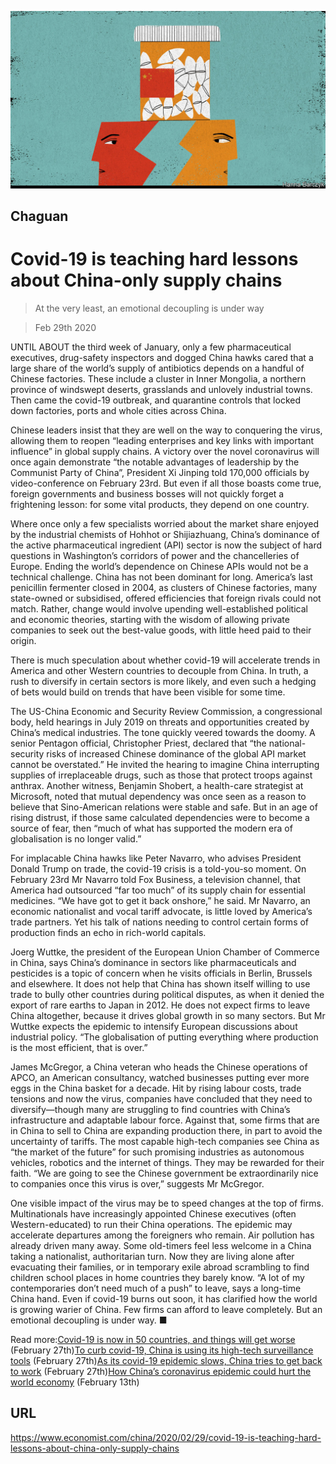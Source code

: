 ![](./images/20200229_CND000_0.jpg)

## Chaguan

# Covid-19 is teaching hard lessons about China-only supply chains

> At the very least, an emotional decoupling is under way

> Feb 29th 2020

UNTIL ABOUT the third week of January, only a few pharmaceutical executives, drug-safety inspectors and dogged China hawks cared that a large share of the world’s supply of antibiotics depends on a handful of Chinese factories. These include a cluster in Inner Mongolia, a northern province of windswept deserts, grasslands and unlovely industrial towns. Then came the covid-19 outbreak, and quarantine controls that locked down factories, ports and whole cities across China.

Chinese leaders insist that they are well on the way to conquering the virus, allowing them to reopen “leading enterprises and key links with important influence” in global supply chains. A victory over the novel coronavirus will once again demonstrate “the notable advantages of leadership by the Communist Party of China”, President Xi Jinping told 170,000 officials by video-conference on February 23rd. But even if all those boasts come true, foreign governments and business bosses will not quickly forget a frightening lesson: for some vital products, they depend on one country.

Where once only a few specialists worried about the market share enjoyed by the industrial chemists of Hohhot or Shijiazhuang, China’s dominance of the active pharmaceutical ingredient (API) sector is now the subject of hard questions in Washington’s corridors of power and the chancelleries of Europe. Ending the world’s dependence on Chinese APIs would not be a technical challenge. China has not been dominant for long. America’s last penicillin fermenter closed in 2004, as clusters of Chinese factories, many state-owned or subsidised, offered efficiencies that foreign rivals could not match. Rather, change would involve upending well-established political and economic theories, starting with the wisdom of allowing private companies to seek out the best-value goods, with little heed paid to their origin.

There is much speculation about whether covid-19 will accelerate trends in America and other Western countries to decouple from China. In truth, a rush to diversify in certain sectors is more likely, and even such a hedging of bets would build on trends that have been visible for some time.

The US-China Economic and Security Review Commission, a congressional body, held hearings in July 2019 on threats and opportunities created by China’s medical industries. The tone quickly veered towards the doomy. A senior Pentagon official, Christopher Priest, declared that “the national-security risks of increased Chinese dominance of the global API market cannot be overstated.” He invited the hearing to imagine China interrupting supplies of irreplaceable drugs, such as those that protect troops against anthrax. Another witness, Benjamin Shobert, a health-care strategist at Microsoft, noted that mutual dependency was once seen as a reason to believe that Sino-American relations were stable and safe. But in an age of rising distrust, if those same calculated dependencies were to become a source of fear, then “much of what has supported the modern era of globalisation is no longer valid.”

For implacable China hawks like Peter Navarro, who advises President Donald Trump on trade, the covid-19 crisis is a told-you-so moment. On February 23rd Mr Navarro told Fox Business, a television channel, that America had outsourced “far too much” of its supply chain for essential medicines. “We have got to get it back onshore,” he said. Mr Navarro, an economic nationalist and vocal tariff advocate, is little loved by America’s trade partners. Yet his talk of nations needing to control certain forms of production finds an echo in rich-world capitals.

Joerg Wuttke, the president of the European Union Chamber of Commerce in China, says China’s dominance in sectors like pharmaceuticals and pesticides is a topic of concern when he visits officials in Berlin, Brussels and elsewhere. It does not help that China has shown itself willing to use trade to bully other countries during political disputes, as when it denied the export of rare earths to Japan in 2012. He does not expect firms to leave China altogether, because it drives global growth in so many sectors. But Mr Wuttke expects the epidemic to intensify European discussions about industrial policy. “The globalisation of putting everything where production is the most efficient, that is over.”

James McGregor, a China veteran who heads the Chinese operations of APCO, an American consultancy, watched businesses putting ever more eggs in the China basket for a decade. Hit by rising labour costs, trade tensions and now the virus, companies have concluded that they need to diversify—though many are struggling to find countries with China’s infrastructure and adaptable labour force. Against that, some firms that are in China to sell to China are expanding production there, in part to avoid the uncertainty of tariffs. The most capable high-tech companies see China as “the market of the future” for such promising industries as autonomous vehicles, robotics and the internet of things. They may be rewarded for their faith. “We are going to see the Chinese government be extraordinarily nice to companies once this virus is over,” suggests Mr McGregor.

One visible impact of the virus may be to speed changes at the top of firms. Multinationals have increasingly appointed Chinese executives (often Western-educated) to run their China operations. The epidemic may accelerate departures among the foreigners who remain. Air pollution has already driven many away. Some old-timers feel less welcome in a China taking a nationalist, authoritarian turn. Now they are living alone after evacuating their families, or in temporary exile abroad scrambling to find children school places in home countries they barely know. “A lot of my contemporaries don’t need much of a push” to leave, says a long-time China hand. Even if covid-19 burns out soon, it has clarified how the world is growing warier of China. Few firms can afford to leave completely. But an emotional decoupling is under way. ■

Read more:[Covid-19 is now in 50 countries, and things will get worse](https://www.economist.com//briefing/2020/02/29/covid-19-is-now-in-50-countries-and-things-will-get-worse) (February 27th)[To curb covid-19, China is using its high-tech surveillance tools](https://www.economist.com//china/2020/02/29/to-curb-covid-19-china-is-using-its-high-tech-surveillance-tools) (February 27th)[As its covid-19 epidemic slows, China tries to get back to work](https://www.economist.com//finance-and-economics/2020/02/27/with-its-epidemic-slowing-china-tries-to-get-back-to-work) (February 27th)[How China’s coronavirus epidemic could hurt the world economy](https://www.economist.com//china/2020/02/29/to-curb-covid-19-china-is-using-its-high-tech-surveillance-tools) (February 13th)

## URL

https://www.economist.com/china/2020/02/29/covid-19-is-teaching-hard-lessons-about-china-only-supply-chains
